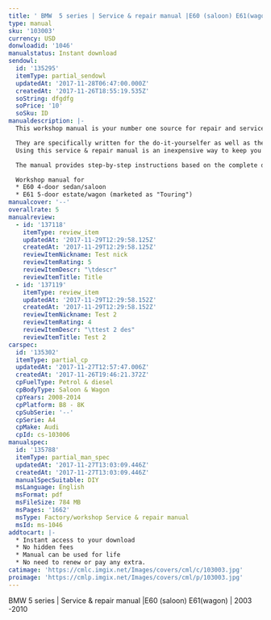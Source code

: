 ```yaml
---
title: ' BMW  5 series | Service & repair manual |E60 (saloon) E61(wagon) | 2003 -2010 '
type: manual
sku: '103003'
currency: USD
donwloadid: '1046'
manualstatus: Instant download
sendowl:
  id: '135295'
  itemType: partial_sendowl
  updatedAt: '2017-11-28T06:47:00.000Z'
  createdAt: '2017-11-26T18:55:19.535Z'
  soString: dfgdfg
  soPrice: '10'
  soSku: ID
manualdescription: |-
  This workshop manual is your number one source for repair and service information. 

  They are specifically written for the do-it-yourselfer as well as the experienced mechanic. 
  Using this service & repair manual is an inexpensive way to keep you vehicle working properly. 

  The manual provides step-by-step instructions based on the complete disassembly of the machine. It is this level of detail, along with hundreds of photos and illustrations, that guide the reader through each service and repair procedure. 

  Workshop manual for
  * E60 4-door sedan/saloon 
  * E61 5-door estate/wagon (marketed as "Touring")
manualcover: '--'
overallrate: 5
manualreview:
  - id: '137118'
    itemType: review_item
    updatedAt: '2017-11-29T12:29:58.125Z'
    createdAt: '2017-11-29T12:29:58.125Z'
    reviewItemNickname: Test nick
    reviewItemRating: 5
    reviewItemDescr: "\tdescr"
    reviewItemTitle: Title
  - id: '137119'
    itemType: review_item
    updatedAt: '2017-11-29T12:29:58.152Z'
    createdAt: '2017-11-29T12:29:58.152Z'
    reviewItemNickname: Test 2
    reviewItemRating: 4
    reviewItemDescr: "\ttest 2 des"
    reviewItemTitle: Test 2
carspec:
  id: '135302'
  itemType: partial_cp
  updatedAt: '2017-11-27T12:57:47.006Z'
  createdAt: '2017-11-26T19:46:21.372Z'
  cpFuelType: Petrol & diesel
  cpBodyType: Saloon & Wagon
  cpYears: 2008-2014
  cpPlatform: B8 - 8K
  cpSubSerie: '--'
  cpSerie: A4
  cpMake: Audi
  cpId: cs-103006
manualspec:
  id: '135788'
  itemType: partial_man_spec
  updatedAt: '2017-11-27T13:03:09.446Z'
  createdAt: '2017-11-27T13:03:09.446Z'
  manualSpecSuitable: DIY
  msLanguage: English
  msFormat: pdf
  msFileSize: 784 MB
  msPages: '1662'
  msType: Factory/workshop Service & repair manual
  msId: ms-1046
addtocart: |-
  * Instant access to your download
  * No hidden fees
  * Manual can be used for life
  * No need to renew or pay any extra.
catimage: 'https://cmlc.imgix.net/Images/covers/cml/c/103003.jpg'
proimage: 'https://cmlp.imgix.net/Images/covers/cml/p/103003.jpg'
---
```


 BMW  5 series | Service & repair manual |E60 (saloon) E61(wagon) | 2003 -2010 